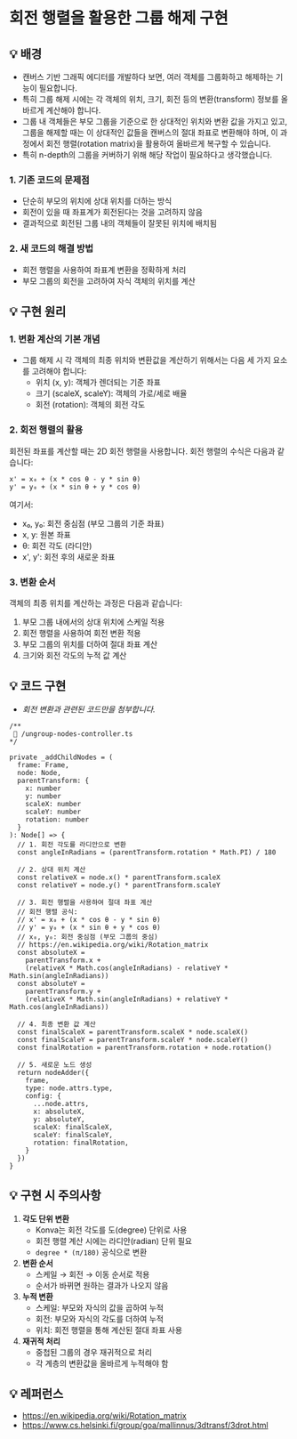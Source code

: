 # 회전 행렬을 활용한 그룹 해제 구현

## 💡 배경

- 캔버스 기반 그래픽 에디터를 개발하다 보면, 여러 객체를 그룹화하고 해제하는 기능이 필요합니다.
- 특히 그룹 해제 시에는 각 객체의 위치, 크기, 회전 등의 변환(transform) 정보를 올바르게 계산해야 합니다.
- 그룹 내 객체들은 부모 그룹을 기준으로 한 상대적인 위치와 변환 값을 가지고 있고, 그룹을 해제할 때는 이 상대적인 값들을 캔버스의 절대 좌표로 변환해야 하며, 이 과정에서 회전 행렬(rotation matrix)을 활용하여 올바르게 복구할 수 있습니다.
- 특히 n-depth의 그룹을 커버하기 위해 해당 작업이 필요하다고 생각했습니다.

### 1. 기존 코드의 문제점

- 단순히 부모의 위치에 상대 위치를 더하는 방식
- 회전이 있을 때 좌표계가 회전된다는 것을 고려하지 않음
- 결과적으로 회전된 그룹 내의 객체들이 잘못된 위치에 배치됨

### **2. 새 코드의 해결 방법**

- 회전 행렬을 사용하여 좌표계 변환을 정확하게 처리
- 부모 그룹의 회전을 고려하여 자식 객체의 위치를 계산

## 💡 구현 원리

### 1. 변환 계산의 기본 개념

- 그룹 해제 시 각 객체의 최종 위치와 변환값을 계산하기 위해서는 다음 세 가지 요소를 고려해야 합니다:
  - 위치 (x, y): 객체가 렌더되는 기준 좌표
  - 크기 (scaleX, scaleY): 객체의 가로/세로 배율
  - 회전 (rotation): 객체의 회전 각도

### 2. 회전 행렬의 활용

회전된 좌표를 계산할 때는 2D 회전 행렬을 사용합니다. 회전 행렬의 수식은 다음과 같습니다:

```
x' = x₀ + (x * cos θ - y * sin θ)
y' = y₀ + (x * sin θ + y * cos θ)
```

여기서:

- x₀, y₀: 회전 중심점 (부모 그룹의 기준 좌표)
- x, y: 원본 좌표
- θ: 회전 각도 (라디안)
- x', y': 회전 후의 새로운 좌표

### 3. 변환 순서

객체의 최종 위치를 계산하는 과정은 다음과 같습니다:

1. 부모 그룹 내에서의 상대 위치에 스케일 적용
2. 회전 행렬을 사용하여 회전 변환 적용
3. 부모 그룹의 위치를 더하여 절대 좌표 계산
4. 크기와 회전 각도의 누적 값 계산

## 💡 코드 구현

- _회전 변환과 관련된 코드만을 첨부합니다._

```tsx
/**
 📁 /ungroup-nodes-controller.ts
*/

private _addChildNodes = (
  frame: Frame,
  node: Node,
  parentTransform: {
    x: number
    y: number
    scaleX: number
    scaleY: number
    rotation: number
  }
): Node[] => {
  // 1. 회전 각도를 라디안으로 변환
  const angleInRadians = (parentTransform.rotation * Math.PI) / 180

  // 2. 상대 위치 계산
  const relativeX = node.x() * parentTransform.scaleX
  const relativeY = node.y() * parentTransform.scaleY

  // 3. 회전 행렬을 사용하여 절대 좌표 계산
  // 회전 행렬 공식:
  // x' = x₀ + (x * cos θ - y * sin θ)
  // y' = y₀ + (x * sin θ + y * cos θ)
  // x₀, y₀: 회전 중심점 (부모 그룹의 중심)
  // https://en.wikipedia.org/wiki/Rotation_matrix
  const absoluteX =
    parentTransform.x +
    (relativeX * Math.cos(angleInRadians) - relativeY * Math.sin(angleInRadians))
  const absoluteY =
    parentTransform.y +
    (relativeX * Math.sin(angleInRadians) + relativeY * Math.cos(angleInRadians))

  // 4. 최종 변환 값 계산
  const finalScaleX = parentTransform.scaleX * node.scaleX()
  const finalScaleY = parentTransform.scaleY * node.scaleY()
  const finalRotation = parentTransform.rotation + node.rotation()

  // 5. 새로운 노드 생성
  return nodeAdder({
    frame,
    type: node.attrs.type,
    config: {
      ...node.attrs,
      x: absoluteX,
      y: absoluteY,
      scaleX: finalScaleX,
      scaleY: finalScaleY,
      rotation: finalRotation,
    }
  })
}

```

## 💡 구현 시 주의사항

1. **각도 단위 변환**
   - Konva는 회전 각도를 도(degree) 단위로 사용
   - 회전 행렬 계산 시에는 라디안(radian) 단위 필요
   - `degree * (π/180)` 공식으로 변환
2. **변환 순서**
   - 스케일 → 회전 → 이동 순서로 적용
   - 순서가 바뀌면 원하는 결과가 나오지 않음
3. **누적 변환**
   - 스케일: 부모와 자식의 값을 곱하여 누적
   - 회전: 부모와 자식의 각도를 더하여 누적
   - 위치: 회전 행렬을 통해 계산된 절대 좌표 사용
4. **재귀적 처리**
   - 중첩된 그룹의 경우 재귀적으로 처리
   - 각 계층의 변환값을 올바르게 누적해야 함

## 💡 레퍼런스

- https://en.wikipedia.org/wiki/Rotation_matrix
- https://www.cs.helsinki.fi/group/goa/mallinnus/3dtransf/3drot.html
